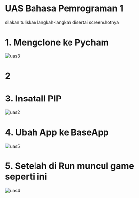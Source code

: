 # UAS Bahasa Pemrograman 1

silakan tuliskan langkah-langkah disertai screenshotnya

# 1. Mengclone ke Pycham

![uas3](https://user-images.githubusercontent.com/46512629/55851957-2cafaf80-5b85-11e9-946c-8717f9598312.png)


# 2



# 3. Insatall PIP

![uas2](https://user-images.githubusercontent.com/46512629/55851983-4bae4180-5b85-11e9-8d45-8c35c19ca2d6.png)


# 4. Ubah App ke BaseApp

![uas5](https://user-images.githubusercontent.com/46512629/55853534-be222000-5b8b-11e9-83a6-fd7cdea21171.png)


# 5. Setelah di Run muncul game seperti ini

![uas4](https://user-images.githubusercontent.com/46512629/55852713-47375800-5b88-11e9-82d8-6b22fa20ac91.png)
